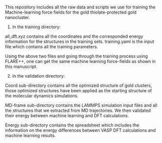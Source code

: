 This repository includes all the raw data and scripts we use for training the Machine-learning force fields for the gold thiolate-protected gold nanocluster.

1. In the training directory:

all_dft.xyz contains all the coordinates and the corresponded energy information for the structures in the training sets. training.yaml is the input file which contains all the training parameters.

Using the above two files and going through the training process using FLARE++, one can get the same machine learning force-fields as shown in this manuscript.

2. In the validation directory:

Coord sub-directory contains all the optimized structure of gold clusters, those optimized structures have been applied as the starting structure of the molecular dynamics simulations.

MD-frame sub-directory contains the LAMMPS simulation input files and all the structures that we extracted from MD trajectories. We then validated their energy between machine learning and DFT calculations.

Energy sub-directory contains the spreadsheet which includes the information on the energy differences between VASP DFT calculations and machine learning results.





